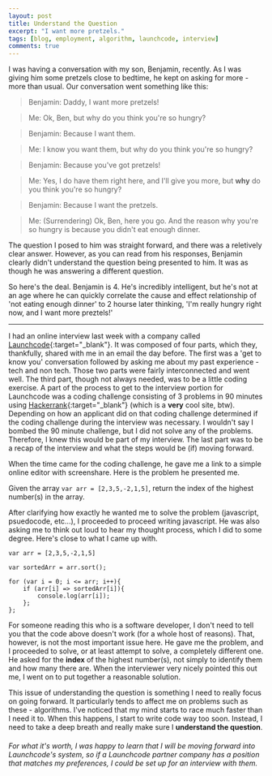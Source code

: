 ```yaml
---
layout: post
title: Understand the Question
excerpt: "I want more pretzels."
tags: [blog, employment, algorithm, launchcode, interview]
comments: true
---
```


I was having a conversation with my son, Benjamin, recently. As I was giving him some pretzels close to bedtime, he kept on asking for more - more than usual. Our conversation went something like this: 

> Benjamin: Daddy, I want more pretzels!

> Me: Ok, Ben, but why do you think you're so hungry? 

> Benjamin: Because I want them.

> Me: I know you want them, but why do you think you're so hungry?

> Benjamin: Because you've got pretzels!

> Me: Yes, I do have them right here, and I'll give you more, but **why** do you think you're so hungry?

> Benjamin: Because I want the pretzels.

> Me: (Surrendering) Ok, Ben, here you go. And the reason why you're so hungry is because you didn't eat enough dinner.

The question I posed to him was straight forward, and there was a reletively clear answer. However, as you can read from his responses, Benjamin clearly didn't understand the question being presented to him. It was as though he was answering a different question. 

So here's the deal. Benjamin is 4. He's incredibly intelligent, but he's not at an age where he can quickly correlate the cause and effect relationship of 'not eating enough dinner' to 2 hourse later thinking, 'I'm really hungry right now, and I want more preztels!'

---

I had an online interview last week with a company called [Launchcode](https://www.launchcode.org/){:target="_blank"}. It was composed of four parts, which they, thankfully, shared with me in an email the day before. The first was a 'get to know you' conversation followed by asking me about my past experience - tech and non tech. Those two parts were fairly interconnected and went well. The third part, though not always needed, was to be a little coding exercise. A part of the process to get to the interview portion for Launchcode was a coding challenge consisting of 3 problems in 90 minutes using [Hackerrank](https://www.hackerrank.com){:target="_blank"} (which is a **very** cool site, btw). Depending on how an applicant did on that coding challenge determined if the coding challenge during the interview was necessary. I wouldn't say I bombed the 90 minute challenge, but I did not solve any of the problems. Therefore, I knew this would be part of my interview. The last part was to be a recap of the interview and what the steps would be (if) moving forward.

When the time came for the coding challenge, he gave me a link to a simple online editor with screenshare. Here is the problem he presented me. 

Given the array ``var arr = [2,3,5,-2,1,5]``, return the index of the highest number(s) in the array.

After clarifying how exactly he wanted me to solve the problem (javascript, psuedocode, etc...), I proceeded to proceed writing javascript. He was also asking me to think out loud to hear my thought process, which I did to some degree. Here's close to what I came up with.

```
var arr = [2,3,5,-2,1,5]

var sortedArr = arr.sort();

for (var i = 0; i <= arr; i++){
	if (arr[i] => sortedArr[i]){
		console.log(arr[i]);
	};
};
```

For someone reading this who is a software developer, I don't need to tell you that the code above doesn't work (for a whole host of reasons). That, however, is not the most important issue here. He gave me the problem, and I proceeded to solve, or at least attempt to solve, a completely different one. He asked for the **index** of the highest number(s), not simply to identify them and how many there are. When the interviewer very nicely pointed this out me, I went on to put together a reasonable solution.

This issue of understanding the question is something I need to really focus on going forward. It particularly tends to affect me on problems such as these - algorithms. I've noticed that my mind starts to race much faster than I need it to. When this happens, I start to write code way too soon. Instead, I need to take a deep breath and really make sure I **understand the question**.

###### For what it's worth, I was happy to learn that I will be moving forward into Launchcode's system, so if a Launchcode partner company has a position that matches my preferences, I could be set up for an interview with them.





















